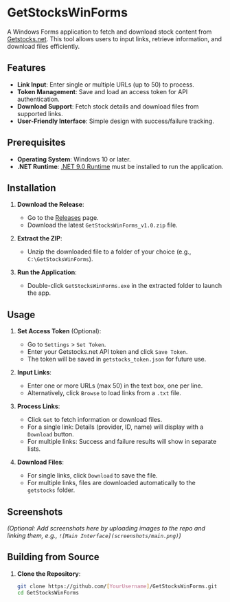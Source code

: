 # GetStocksWinForms

A Windows Forms application to fetch and download stock content from [Getstocks.net](https://getstocks.net/). This tool allows users to input links, retrieve information, and download files efficiently.

## Features
- **Link Input**: Enter single or multiple URLs (up to 50) to process.
- **Token Management**: Save and load an access token for API authentication.
- **Download Support**: Fetch stock details and download files from supported links.
- **User-Friendly Interface**: Simple design with success/failure tracking.

## Prerequisites
- **Operating System**: Windows 10 or later.
- **.NET Runtime**: [.NET 9.0 Runtime](https://dotnet.microsoft.com/en-us/download/dotnet/9.0) must be installed to run the application.

## Installation
1. **Download the Release**:
   - Go to the [Releases](https://github.com/[YourUsername]/GetStocksWinForms/releases) page.
   - Download the latest `GetStocksWinForms_v1.0.zip` file.

2. **Extract the ZIP**:
   - Unzip the downloaded file to a folder of your choice (e.g., `C:\GetStocksWinForms`).

3. **Run the Application**:
   - Double-click `GetStocksWinForms.exe` in the extracted folder to launch the app.

## Usage
1. **Set Access Token** (Optional):
   - Go to `Settings` > `Set Token`.
   - Enter your Getstocks.net API token and click `Save Token`.
   - The token will be saved in `getstocks_token.json` for future use.

2. **Input Links**:
   - Enter one or more URLs (max 50) in the text box, one per line.
   - Alternatively, click `Browse` to load links from a `.txt` file.

3. **Process Links**:
   - Click `Get` to fetch information or download files.
   - For a single link: Details (provider, ID, name) will display with a `Download` button.
   - For multiple links: Success and failure results will show in separate lists.

4. **Download Files**:
   - For single links, click `Download` to save the file.
   - For multiple links, files are downloaded automatically to the `getstocks` folder.

## Screenshots
*(Optional: Add screenshots here by uploading images to the repo and linking them, e.g., `![Main Interface](screenshots/main.png)`)*

## Building from Source
1. **Clone the Repository**:
   ```bash
   git clone https://github.com/[YourUsername]/GetStocksWinForms.git
   cd GetStocksWinForms
